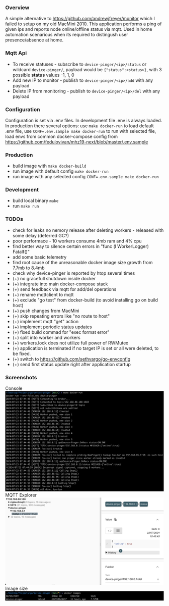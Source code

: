 ### Overview

A simple alternative to https://github.com/andrewjfreyer/monitor which I failed to setup on my old MacMini 2010. This application performs a ping of given ips and reports node online/offline status via mqtt. Used in home automation scenarious when its required to distingush user presence/absence at home.

### Mqtt Api

- To receive statuses - subscribe to `device-pinger/<ip>/status` or wildcard `device-pinger/`, payload would be `{"status":<status>}`, with 3 possible **status** values -1, 1, 0
- Add new IP to monitor - publish to `device-pinger/<ip>/add` with any payload
- Delete IP from monitoring - publish to `device-pinger/<ip>/del` with any payload

### Configuration

Configuration is set via .env files. In development file .env is always loaded. In production there several options: use `make docker-run` to load default .env file, use `CONF=.env.sample make docker-run` to run with selected file, load envs from common docker-compose config from https://github.com/fedulovivan/mhz19-next/blob/master/.env.sample

### Production

- build image with `make docker-build`
- run image with default config `make docker-run`
- run image with any selected config `CONF=.env.sample make docker-run`

### Development

- build local binary `make`
- run `make run`

### TODOs

- check for leaks no nemory release after deleting workers - released with some delay (deferred GC?)
- poor performace - 10 workers consume 4mb ram and 4% cpu
- find better way to silence certain errors in "func (l WorkerLogger) Fatalf()"
- add some basic telemetry
- find root cause of the unreasonable docker image size growth from 7.7mb to 8.4mb
- check why device-pinger is reported by htop several times
- (+) no gracefull shutdown inside docker
- (+) integrate into main docker-compose stack
- (+) send feedback via mqtt for add/del operations
- (+) rename mqttclient to mqtt
- (+) exclude "go test" from docker-build (to avoid installing go on build host)
- (+) push changes from MacMini
- (+) skip repeating errors like "no route to host"
- (+) implement mqtt "get" action
- (+) implement periodic status updates
- (+) fixed build commad for "exec format error"
- (+) split into worker and workers
- (+) workers.lock does not utilize full power of RWMutex
- (+) application is terminated if no target IP is set or all were deleted, to be fixed.
- (+) switch to https://github.com/sethvargo/go-envconfig
- (+) send first status update right after application startup

### Screenshots

Console
![console.png](assets/02-console.png)
MQTT Explorer
![mqtt-explorer.png](assets/01-mqtt-explorer.png) 
Image size
![image-size.png](assets/03-image-size.png)
